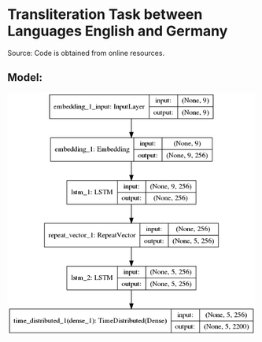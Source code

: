 # Transliteration Task between Languages English and Germany

Source: Code is obtained from online resources.

## Model:

![](model.png)
